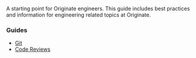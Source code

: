 A starting point for Originate engineers. This guide includes best practices and information for engineering related topics at Originate.

### Guides

* [Git](https://github.com/Originate/origin/blob/master/git.md)
* [Code Reviews](https://github.com/Originate/origin/blob/master/pull_requests.md)
